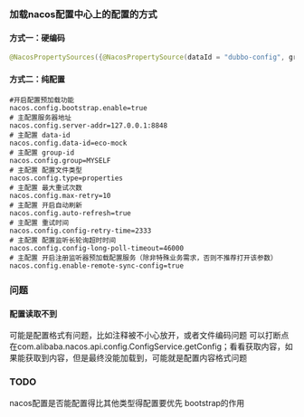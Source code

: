 ### 加载nacos配置中心上的配置的方式
#### 方式一：硬编码
```java
@NacosPropertySources({@NacosPropertySource(dataId = "dubbo-config", groupId = "dubbo", autoRefreshed = true)})
```
#### 方式二：纯配置
```properties
#开启配置预加载功能
nacos.config.bootstrap.enable=true
# 主配置服务器地址
nacos.config.server-addr=127.0.0.1:8848
# 主配置 data-id
nacos.config.data-id=eco-mock
# 主配置 group-id
nacos.config.group=MYSELF
# 主配置 配置文件类型
nacos.config.type=properties
# 主配置 最大重试次数
nacos.config.max-retry=10
# 主配置 开启自动刷新
nacos.config.auto-refresh=true
# 主配置 重试时间
nacos.config.config-retry-time=2333
# 主配置 配置监听长轮询超时时间
nacos.config.config-long-poll-timeout=46000
# 主配置 开启注册监听器预加载配置服务（除非特殊业务需求，否则不推荐打开该参数）
nacos.config.enable-remote-sync-config=true

```

### 问题
#### 配置读取不到
可能是配置格式有问题，比如注释被不小心放开，或者文件编码问题
可以打断点在com.alibaba.nacos.api.config.ConfigService.getConfig；看看获取内容，如果能获取到内容，但是最终没能加载到，可能就是配置内容格式问题


### TODO
nacos配置是否能配置得比其他类型得配置要优先
bootstrap的作用